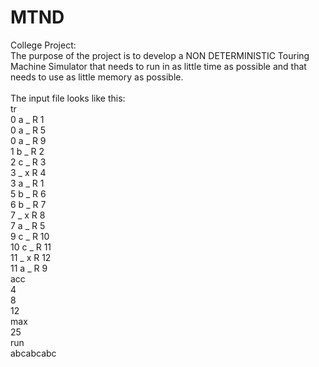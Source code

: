 # MTND
College Project:<br/>
The purpose of the project is to develop a NON DETERMINISTIC Touring Machine Simulator that needs to run in as little time as possible and that needs to use as little memory as possible.<br/>
<br/>
The input file looks like this:<br/>
tr<br/>
0 a _ R 1<br/>
0 a _ R 5<br/>
0 a _ R 9<br/>
1 b _ R 2<br/>
2 c _ R 3<br/>
3 _ x R 4<br/>
3 a _ R 1<br/>
5 b _ R 6<br/>
6 b _ R 7<br/>
7 _ x R 8<br/>
7 a _ R 5<br/>
9 c _ R 10<br/>
10 c _ R 11<br/>
11 _ x R 12<br/>
11 a _ R 9<br/>
acc<br/>
4<br/>
8<br/>
12<br/>
max<br/>
25<br/>
run<br/>
abcabcabc<br/>
